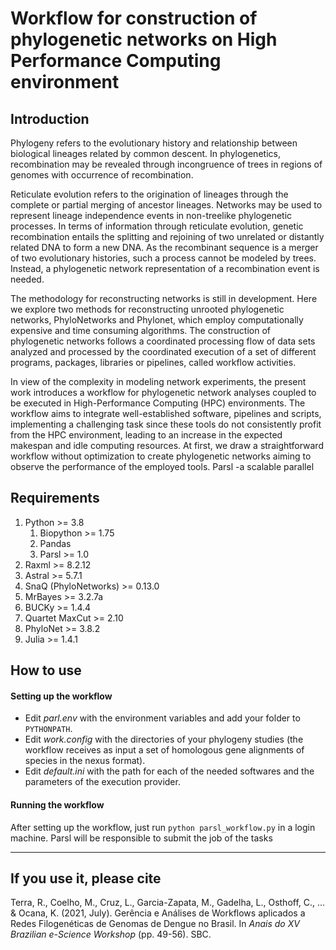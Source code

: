 # Workflow for construction of phylogenetic networks on High Performance Computing environment

## Introduction

Phylogeny refers to the evolutionary history and relationship between biological lineages related by common descent. In phylogenetics, recombination may be revealed through incongruence of trees in regions of genomes with occurrence of recombination. 

Reticulate evolution refers to the origination of lineages through the complete or partial merging of ancestor lineages. Networks may be used to represent lineage independence events in non-treelike phylogenetic processes. In terms of information through reticulate evolution, genetic recombination entails the splitting and rejoining of two unrelated or distantly related DNA to form a new DNA. As the recombinant sequence is a merger of two evolutionary histories, such a process cannot be modeled by trees. Instead, a phylogenetic network representation of a recombination event is needed. 

The methodology for reconstructing networks is still in development. Here we explore two methods for reconstructing unrooted phylogenetic networks, PhyloNetworks and Phylonet, which employ computationally expensive and time consuming algorithms. The construction of phylogenetic networks follows a coordinated processing flow of data sets analyzed and processed by the coordinated execution of a set of different programs, packages, libraries or pipelines, called workflow activities. 

In view of the complexity in modeling network experiments, the present work introduces a workflow for phylogenetic network analyses coupled to be executed in High-Performance Computing (HPC) environments. The workflow aims to integrate well-established software, pipelines and scripts, implementing a challenging task since these tools do not consistently profit from the HPC environment, leading to an increase in the expected makespan and idle computing resources. At first, we draw a straightforward workflow without optimization to create phylogenetic networks aiming to observe the performance of the employed tools. Parsl -a scalable parallel

## Requirements

1. Python >= 3.8
   1. Biopython >= 1.75
   2. Pandas
   3. Parsl >= 1.0
3. Raxml >= 8.2.12
4. Astral  >= 5.7.1
5. SnaQ (PhyloNetworks) >= 0.13.0
6. MrBayes >= 3.2.7a
7. BUCKy >=  1.4.4
8. Quartet MaxCut >= 2.10
9. PhyloNet >= 3.8.2
10. Julia >= 1.4.1

## How to use

#### Setting up the workflow

* Edit *parl.env* with the environment variables and add your folder to ``PYTHONPATH``.
* Edit *work.config* with the directories of your phylogeny studies (the workflow receives as input a set of homologous gene alignments of species in the nexus format).
* Edit *default.ini* with the path for each of the needed softwares and the parameters of the execution provider.

#### Running the workflow

After setting up the workflow, just run ``python parsl_workflow.py`` in a login machine. Parsl will be responsible to submit the job of the tasks

---
## If you use it, please cite

Terra, R., Coelho, M., Cruz, L., Garcia-Zapata, M., Gadelha, L., Osthoff, C., ... & Ocana, K. (2021, July). Gerência e Análises de Workflows aplicados a Redes Filogenéticas de Genomas de Dengue no Brasil. In *Anais do XV Brazilian e-Science Workshop* (pp. 49-56). SBC.